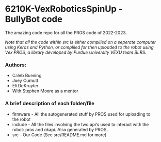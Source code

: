 # 6210K-VexRoboticsSpinUp - BullyBot code
The amazing code repo for all the PROS code of 2022-2023.

*Note that all the code within src is either compliled on a seperate computer using 
Keras and Python, or compliled for then uploaded to the robot using Vex PROS, a 
library developed by Purdue University VEXU team BLRS.*

### Authors:
* Caleb Buening
* Joey Curnutt
* Eli DeKruyter
* With Stephen Moore as a mentor

### A brief description of each folder/file
* firmware - All the autogenerated stuff by PROS used for uploading to the robot
* include - All the files involving the two api's used to interact with the robot: pros and okapi. Also
  generated by PROS.
* src - Our Code (See src/README.md for more)
